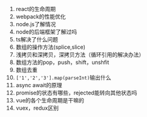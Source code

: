 1. react的生命周期
2. webpack的性能优化
3. node.js了解情况
4. node的后端框架了解过吗
5. ts解决了什么问题
6. 数组的操作方法(splice,slice)
7. 浅拷贝和深拷贝，深拷贝方法（循环引用的解决办法）
9. 数组方法的pop，push，shift，unshfit
10. 数组去重
11. `['1','2','3'].map(parseInt)`输出什么
12. async await的原理
13. promise的状态有哪些，rejected能转向其他状态吗
14. vue的各个生命周期是干嘛的
14. vuex，redux区别

